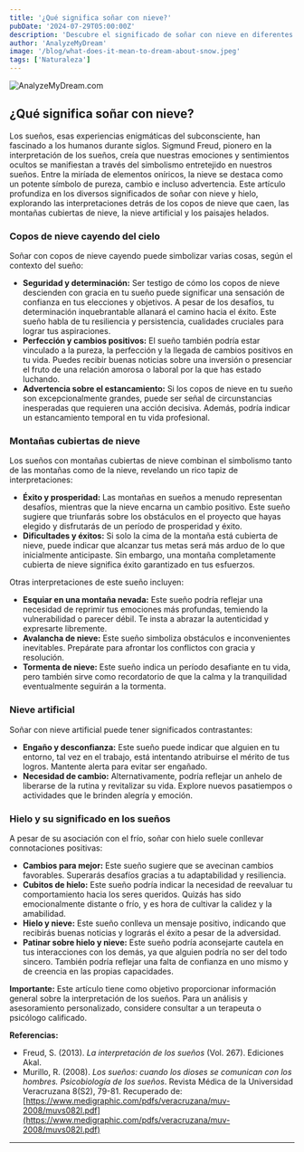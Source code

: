 ```yaml
---
title: '¿Qué significa soñar con nieve?'
pubDate: '2024-07-29T05:00:00Z'
description: 'Descubre el significado de soñar con nieve en diferentes contextos: copos cayendo, nieve en las montañas, artificial y hielo.'
author: 'AnalyzeMyDream'
image: '/blog/what-does-it-mean-to-dream-about-snow.jpeg'
tags: ['Naturaleza']
---
```


![AnalyzeMyDream.com](/blog/what-does-it-mean-to-dream-about-snow.jpeg)

## ¿Qué significa soñar con nieve?

Los sueños, esas experiencias enigmáticas del subconsciente, han fascinado a los humanos durante siglos. Sigmund Freud, pionero en la interpretación de los sueños, creía que nuestras emociones y sentimientos ocultos se manifiestan a través del simbolismo entretejido en nuestros sueños. Entre la miríada de elementos oníricos, la nieve se destaca como un potente símbolo de pureza, cambio e incluso advertencia. Este artículo profundiza en los diversos significados de soñar con nieve y hielo, explorando las interpretaciones detrás de los copos de nieve que caen, las montañas cubiertas de nieve, la nieve artificial y los paisajes helados.

### Copos de nieve cayendo del cielo

Soñar con copos de nieve cayendo puede simbolizar varias cosas, según el contexto del sueño:

- **Seguridad y determinación:** Ser testigo de cómo los copos de nieve descienden con gracia en tu sueño puede significar una sensación de confianza en tus elecciones y objetivos. A pesar de los desafíos, tu determinación inquebrantable allanará el camino hacia el éxito. Este sueño habla de tu resiliencia y persistencia, cualidades cruciales para lograr tus aspiraciones.
- **Perfección y cambios positivos:** El sueño también podría estar vinculado a la pureza, la perfección y la llegada de cambios positivos en tu vida. Puedes recibir buenas noticias sobre una inversión o presenciar el fruto de una relación amorosa o laboral por la que has estado luchando.
- **Advertencia sobre el estancamiento:** Si los copos de nieve en tu sueño son excepcionalmente grandes, puede ser señal de circunstancias inesperadas que requieren una acción decisiva. Además, podría indicar un estancamiento temporal en tu vida profesional.

### Montañas cubiertas de nieve

Los sueños con montañas cubiertas de nieve combinan el simbolismo tanto de las montañas como de la nieve, revelando un rico tapiz de interpretaciones:

- **Éxito y prosperidad:** Las montañas en sueños a menudo representan desafíos, mientras que la nieve encarna un cambio positivo. Este sueño sugiere que triunfarás sobre los obstáculos en el proyecto que hayas elegido y disfrutarás de un período de prosperidad y éxito.
- **Dificultades y éxitos:** Si solo la cima de la montaña está cubierta de nieve, puede indicar que alcanzar tus metas será más arduo de lo que inicialmente anticipaste. Sin embargo, una montaña completamente cubierta de nieve significa éxito garantizado en tus esfuerzos.

Otras interpretaciones de este sueño incluyen:

- **Esquiar en una montaña nevada:** Este sueño podría reflejar una necesidad de reprimir tus emociones más profundas, temiendo la vulnerabilidad o parecer débil. Te insta a abrazar la autenticidad y expresarte libremente.
- **Avalancha de nieve:** Este sueño simboliza obstáculos e inconvenientes inevitables. Prepárate para afrontar los conflictos con gracia y resolución.
- **Tormenta de nieve:** Este sueño indica un período desafiante en tu vida, pero también sirve como recordatorio de que la calma y la tranquilidad eventualmente seguirán a la tormenta.

### Nieve artificial

Soñar con nieve artificial puede tener significados contrastantes:

- **Engaño y desconfianza:** Este sueño puede indicar que alguien en tu entorno, tal vez en el trabajo, está intentando atribuirse el mérito de tus logros. Mantente alerta para evitar ser engañado.
- **Necesidad de cambio:** Alternativamente, podría reflejar un anhelo de liberarse de la rutina y revitalizar su vida. Explore nuevos pasatiempos o actividades que le brinden alegría y emoción.

### Hielo y su significado en los sueños

A pesar de su asociación con el frío, soñar con hielo suele conllevar connotaciones positivas:

- **Cambios para mejor:** Este sueño sugiere que se avecinan cambios favorables. Superarás desafíos gracias a tu adaptabilidad y resiliencia.
- **Cubitos de hielo:** Este sueño podría indicar la necesidad de reevaluar tu comportamiento hacia los seres queridos. Quizás has sido emocionalmente distante o frío, y es hora de cultivar la calidez y la amabilidad.
- **Hielo y nieve:** Este sueño conlleva un mensaje positivo, indicando que recibirás buenas noticias y lograrás el éxito a pesar de la adversidad.
- **Patinar sobre hielo y nieve:** Este sueño podría aconsejarte cautela en tus interacciones con los demás, ya que alguien podría no ser del todo sincero. También podría reflejar una falta de confianza en uno mismo y de creencia en las propias capacidades.

**Importante:** Este artículo tiene como objetivo proporcionar información general sobre la interpretación de los sueños. Para un análisis y asesoramiento personalizado, considere consultar a un terapeuta o psicólogo calificado.

**Referencias:**

- Freud, S. (2013). *La interpretación de los sueños* (Vol. 267). Ediciones Akal.
- Murillo, R. (2008). *Los sueños: cuando los dioses se comunican con los hombres. Psicobiología de los sueños*. Revista Médica de la Universidad Veracruzana 8(S2), 79-81. Recuperado de: [https://www.medigraphic.com/pdfs/veracruzana/muv-2008/muvs082l.pdf](https://www.medigraphic.com/pdfs/veracruzana/muv-2008/muvs082l.pdf)

---
